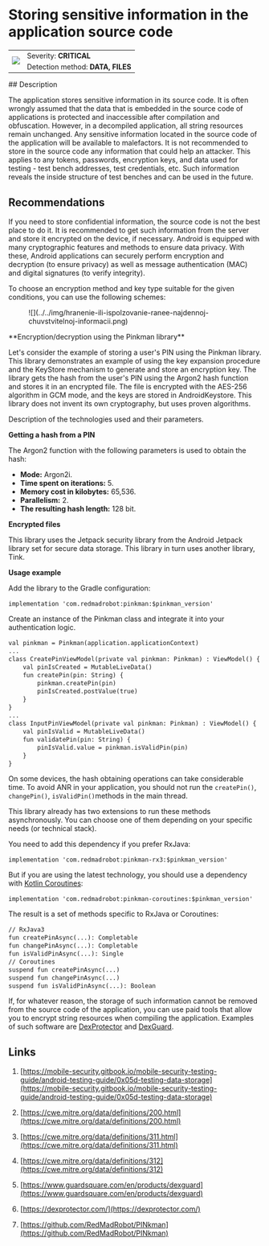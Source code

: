 # Storing sensitive information in the application source code

<table class='noborder'>
    <colgroup>
      <col/>
      <col/>
    </colgroup>
    <tbody>
      <tr>
        <td rowspan="2"><img src="../../../img/defekt_kritichnyj.png"/></td>
        <td>Severity:<strong> CRITICAL</strong></td>
      </tr>
      <tr>
        <td>Detection method:<strong> DATA, FILES</strong></td>
      </tr>
    </tbody>
</table>
## Description

The application stores sensitive information in its source code. It is often wrongly assumed that the data that is embedded in the source code of applications is protected and inaccessible after compilation and obfuscation. However, in a decompiled application, all string resources remain unchanged. Any sensitive information located in the source code of the application will be available to malefactors. It is not recommended to store in the source code any information that could help an attacker. This applies to any tokens, passwords, encryption keys, and data used for testing - test bench addresses, test credentials, etc. Such information reveals the inside structure of test benches and can be used in the future.

## Recommendations

If you need to store confidential information, the source code is not the best place to do it. It is recommended to get such information from the server and store it encrypted on the device, if necessary. Android is equipped with many cryptographic features and methods to ensure data privacy. With these, Android applications can securely perform encryption and decryption (to ensure privacy) as well as message authentication (MAC) and digital signatures (to verify integrity).

To choose an encryption method and key type suitable for the given conditions, you can use the following schemes:

<figure markdown>
![](../../img/hranenie-ili-ispolzovanie-ranee-najdennoj-chuvstvitelnoj-informacii.png)
</figure>
**Encryption/decryption using the Pinkman library**

Let's consider the example of storing a user's PIN using the Pinkman library. This library demonstrates an example of using the key expansion procedure and the KeyStore mechanism to generate and store an encryption key. The library gets the hash from the user's PIN using the Argon2 hash function and stores it in an encrypted file. The file is encrypted with the AES-256 algorithm in GCM mode, and the keys are stored in AndroidKeystore. This library does not invent its own cryptography, but uses proven algorithms.

Description of the technologies used and their parameters.

**Getting a hash from a PIN**

The Argon2 function with the following parameters is used to obtain the hash:

* **Mode:** Argon2i.
* **Time spent on iterations:** 5\.
* **Memory cost in kilobytes:** 65,536.
* **Parallelism:** 2\.
* **The resulting hash length:** 128 bit.

**Encrypted files**

This library uses the Jetpack security library from the Android Jetpack library set for secure data storage. This library in turn uses another library, Tink.

**Usage example**

Add the library to the Gradle configuration:

    implementation 'com.redmadrobot:pinkman:$pinkman_version'

Create an instance of the Pinkman class and integrate it into your authentication logic.

    val pinkman = Pinkman(application.applicationContext)
    ...
    class CreatePinViewModel(private val pinkman: Pinkman) : ViewModel() {
        val pinIsCreated = MutableLiveData()
        fun createPin(pin: String) {
            pinkman.createPin(pin)
            pinIsCreated.postValue(true)
        }
    }
    ...
    class InputPinViewModel(private val pinkman: Pinkman) : ViewModel() {
        val pinIsValid = MutableLiveData()
        fun validatePin(pin: String) {
            pinIsValid.value = pinkman.isValidPin(pin)
        }
    }

On some devices, the hash obtaining operations can take considerable time. To avoid ANR in your application, you should not run the `createPin()`, `changePin()`, `isValidPin()`methods in the main thread.

This library already has two extensions to run these methods asynchronously. You can choose one of them depending on your specific needs (or technical stack).

You need to add this dependency if you prefer RxJava:

    implementation 'com.redmadrobot:pinkman-rx3:$pinkman_version'

But if you are using the latest technology, you should use a dependency with [Kotlin Coroutines](https://kotlinlang.org/docs/coroutines-overview.html):

    implementation 'com.redmadrobot:pinkman-coroutines:$pinkman_version'

The result is a set of methods specific to RxJava or Coroutines:

    // RxJava3
    fun createPinAsync(...): Completable
    fun changePinAsync(...): Completable
    fun isValidPinAsync(...): Single
    // Coroutines
    suspend fun createPinAsync(...)
    suspend fun changePinAsync(...)
    suspend fun isValidPinAsync(...): Boolean

If, for whatever reason, the storage of such information cannot be removed from the source code of the application, you can use paid tools that allow you to encrypt string resources when compiling the application. Examples of such software are [DexProtector](https://dexprotector.com/) and [DexGuard](https://www.guardsquare.com/en/products/dexguard).

## Links

1. [https://mobile-security.gitbook.io/mobile-security-testing-guide/android-testing-guide/0x05d-testing-data-storage](https://mobile-security.gitbook.io/mobile-security-testing-guide/android-testing-guide/0x05d-testing-data-storage)

2. [https://cwe.mitre.org/data/definitions/200.html](https://cwe.mitre.org/data/definitions/200.html)

3. [https://cwe.mitre.org/data/definitions/311.html](https://cwe.mitre.org/data/definitions/311.html)

4. [https://cwe.mitre.org/data/definitions/312](https://cwe.mitre.org/data/definitions/312)

5. [https://www.guardsquare.com/en/products/dexguard](https://www.guardsquare.com/en/products/dexguard)

6. [https://dexprotector.com/](https://dexprotector.com/)

7. [https://github.com/RedMadRobot/PINkman](https://github.com/RedMadRobot/PINkman)